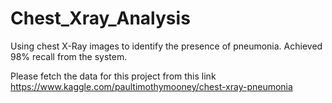 # Chest_Xray_Analysis
Using chest X-Ray images to identify the presence of pneumonia. Achieved 98% recall from the system. 

Please fetch the data for this project from this link https://www.kaggle.com/paultimothymooney/chest-xray-pneumonia
